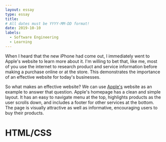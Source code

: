 ```yaml
---
layout: essay
type: essay
title: 
# All dates must be YYYY-MM-DD format!
date: 2019-10-10
labels:
  - Software Engineering
  - Learning
---
```


When I heard that the new iPhone had come out, I immediately went to Apple's website to learn more about it. I'm willing to bet that, like me, most of you use the internet to research product and service information before making a purchase online or at the store. This demonstrates the importance of an effective website for today's businesses.

So what makes an effective website? We can use <a href="https://www.apple.com/">Apple's</a> website as an example to answer that question. Apple's homepage has a clean and simple layout. It has an easy to navigate menu at the top, highlights products as the user scrolls down, and includes a footer for other services at the bottom. The page is visually attractive as well as informative, encouraging users to buy their products.

<h1>HTML/CSS</h1>

